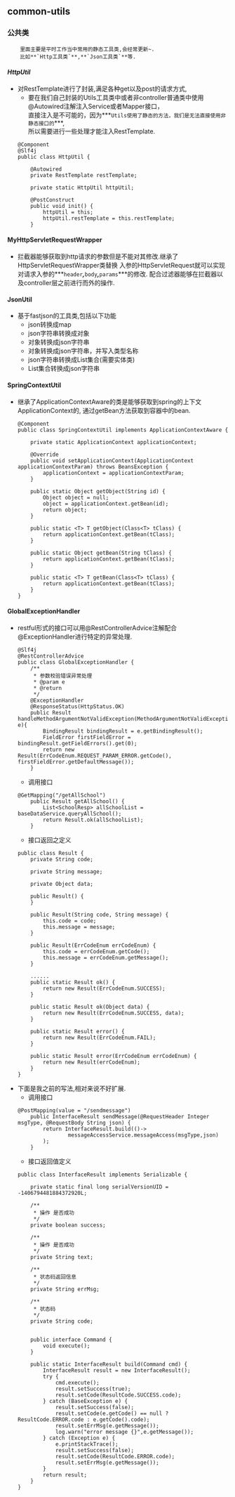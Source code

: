 ## **common-utils**
### **公共类**
        里面主要是平时工作当中常用的静态工具类,会经常更新~.
        比如**`Http工具类`**,**`Json工具类`**等.
#### ***HttpUtil***
* 对RestTemplate进行了封装,满足各种get以及post的请求方式,<br>
    * 要在我们自己封装的Utils工具类中或者非controller普通类中使用@Autowired注解注入Service或者Mapper接口，<br>
    直接注入是不可能的，因为***`Utils使用了静态的方法，我们是无法直接使用非静态接口的`***,<br>
    所以需要进行一些处理才能注入RestTemplate.<br>
    ```
    @Component
    @Slf4j
    public class HttpUtil {
    
    	@Autowired
    	private RestTemplate restTemplate;
    
    	private static HttpUtil httpUtil;
    
    	@PostConstruct
    	public void init() {
    		httpUtil = this;
    		httpUtil.restTemplate = this.restTemplate;
    	}
    ```
#### MyHttpServletRequestWrapper ####
* 拦截器能够获取到http请求的参数但是不能对其修改.继承了HttpServletRequestWrapper类替换
入参的HttpServletRequest就可以实现对请求入参的***`header`***,***`body`***,***`params`***的修改.
配合过滤器能够在拦截器以及controller层之前进行而外的操作.

#### JsonUtil ####
* 基于fastjson的工具类,包括以下功能
    * json转换成map
    * json字符串转换成对象
    * 对象转换成json字符串
    * 对象转换成json字符串，并写入类型名称
    * json字符串转换成List集合(需要实体类)
    * List集合转换成json字符串
#### SpringContextUtil ####
* 继承了ApplicationContextAware的类是能够获取到spring的上下文ApplicationContext的,
通过getBean方法获取到容器中的bean.
    ```
    @Component
    public class SpringContextUtil implements ApplicationContextAware {
    
    	private static ApplicationContext applicationContext;
    
    	@Override
    	public void setApplicationContext(ApplicationContext applicationContextParam) throws BeansException {
    		applicationContext = applicationContextParam;
    	}
    
    	public static Object getObject(String id) {
    		Object object = null;
    		object = applicationContext.getBean(id);
    		return object;
    	}
    
    	public static <T> T getObject(Class<T> tClass) {
    		return applicationContext.getBean(tClass);
    	}
    
    	public static Object getBean(String tClass) {
    		return applicationContext.getBean(tClass);
    	}
    
    	public static <T> T getBean(Class<T> tClass) {
    		return applicationContext.getBean(tClass);
    	}
    }
    ```
#### GlobalExceptionHandler ####
* restful形式的接口可以用@RestControllerAdvice注解配合@ExceptionHandler进行特定的异常处理.
    ```
    @Slf4j
    @RestControllerAdvice
    public class GlobalExceptionHandler {
    	/**
    	 * 参数校验错误异常处理
    	 * @param e
    	 * @return
    	 */
    	@ExceptionHandler
    	@ResponseStatus(HttpStatus.OK)
    	public Result handleMethodArgumentNotValidException(MethodArgumentNotValidException e){
    		BindingResult bindingResult = e.getBindingResult();
    		FieldError firstFieldError = bindingResult.getFieldErrors().get(0);
    		return new Result(ErrCodeEnum.REQUEST_PARAM_ERROR.getCode(), firstFieldError.getDefaultMessage());
    	}
    ```
    * 调用接口
    ```
    @GetMapping("/getAllSchool")
    	public Result getAllSchool() {
    		List<SchoolResp> allSchoolList = baseDataService.queryAllSchool();
    		return Result.ok(allSchoolList);
    	}
    ```
    * 接口返回之定义
    ```
    public class Result {
    	private String code;
    
    	private String message;
    
    	private Object data;
    
    	public Result() {
    	}
    
    	public Result(String code, String message) {
    		this.code = code;
    		this.message = message;
    	}
    
    	public Result(ErrCodeEnum errCodeEnum) {
    		this.code = errCodeEnum.getCode();
    		this.message = errCodeEnum.getMessage();
    	}
    
    	......
    	public static Result ok() {
    		return new Result(ErrCodeEnum.SUCCESS);
    	}
    
    	public static Result ok(Object data) {
    		return new Result(ErrCodeEnum.SUCCESS, data);
    	}
    
    	public static Result error() {
    		return new Result(ErrCodeEnum.FAIL);
    	}
    
    	public static Result error(ErrCodeEnum errCodeEnum) {
    		return new Result(errCodeEnum);
    	}
    }
    ```
* 下面是我之前的写法,相对来说不好扩展.
    * 调用接口
    ```
    @PostMapping(value = "/sendmessage")
    	public InterfaceResult sendMessage(@RequestHeader Integer msgType, @RequestBody String json) {
    		return InterfaceResult.build(()->
    				messageAccessService.messageAccess(msgType,json)
    		);
    	}
    ```
    * 接口返回值定义
    ```
    public class InterfaceResult implements Serializable {
    
    	private static final long serialVersionUID = -1406794481884372920L;
    
    	/**
    	 * 操作 是否成功
    	 */
    	private boolean success;
    
    	/**
    	 * 操作 是否成功
    	 */
    	private String text;
    
    	/**
    	 * 状态码返回信息
    	 */
    	private String errMsg;
    
    	/**
    	 * 状态码
    	 */
    	private String code;
    
    
    	public interface Command {
    		void execute();
    	}
    
    	public static InterfaceResult build(Command cmd) {
    		InterfaceResult result = new InterfaceResult();
    		try {
    			cmd.execute();
    			result.setSuccess(true);
    			result.setCode(ResultCode.SUCCESS.code);
    		} catch (BaseException e) {
    			result.setSuccess(false);
    			result.setCode(e.getCode() == null ? ResultCode.ERROR.code : e.getCode().code);
    			result.setErrMsg(e.getMessage());
    			log.warn("error message {}",e.getMessage());
    		} catch (Exception e) {
    			e.printStackTrace();
    			result.setSuccess(false);
    			result.setCode(ResultCode.ERROR.code);
    			result.setErrMsg(e.getMessage());
    		}
    		return result;
    	}
    }
    ```